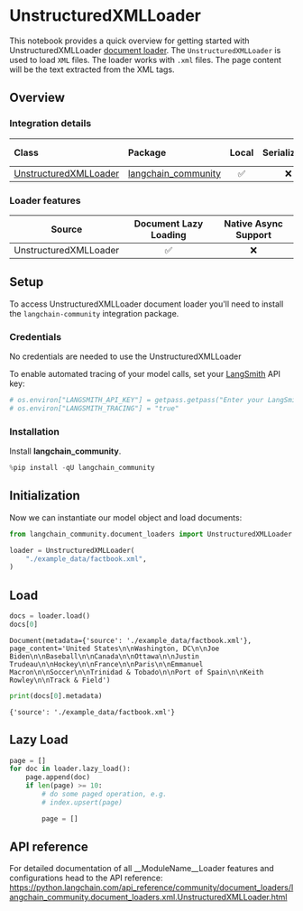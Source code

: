 # UnstructuredXMLLoader

This notebook provides a quick overview for getting started with UnstructuredXMLLoader [document loader](https://python.langchain.com/docs/concepts/document_loaders). The `UnstructuredXMLLoader` is used to load `XML` files. The loader works with `.xml` files. The page content will be the text extracted from the XML tags.


## Overview
### Integration details


| Class | Package | Local | Serializable | [JS support](https://js.langchain.com/docs/integrations/document_loaders/file_loaders/unstructured/)|
| :--- | :--- | :---: | :---: |  :---: |
| [UnstructuredXMLLoader](https://python.langchain.com/api_reference/community/document_loaders/langchain_community.document_loaders.xml.UnstructuredXMLLoader.html) | [langchain_community](https://python.langchain.com/api_reference/community/index.html) | ✅ | ❌ | ✅ | 
### Loader features
| Source | Document Lazy Loading | Native Async Support
| :---: | :---: | :---: | 
| UnstructuredXMLLoader | ✅ | ❌ | 

## Setup

To access UnstructuredXMLLoader document loader you'll need to install the `langchain-community` integration package.

### Credentials

No credentials are needed to use the UnstructuredXMLLoader

To enable automated tracing of your model calls, set your [LangSmith](https://docs.smith.langchain.com/) API key:


```python
# os.environ["LANGSMITH_API_KEY"] = getpass.getpass("Enter your LangSmith API key: ")
# os.environ["LANGSMITH_TRACING"] = "true"
```

### Installation

Install **langchain_community**.


```python
%pip install -qU langchain_community
```

## Initialization

Now we can instantiate our model object and load documents:


```python
from langchain_community.document_loaders import UnstructuredXMLLoader

loader = UnstructuredXMLLoader(
    "./example_data/factbook.xml",
)
```

## Load


```python
docs = loader.load()
docs[0]
```



```output
Document(metadata={'source': './example_data/factbook.xml'}, page_content='United States\n\nWashington, DC\n\nJoe Biden\n\nBaseball\n\nCanada\n\nOttawa\n\nJustin Trudeau\n\nHockey\n\nFrance\n\nParis\n\nEmmanuel Macron\n\nSoccer\n\nTrinidad & Tobado\n\nPort of Spain\n\nKeith Rowley\n\nTrack & Field')
```



```python
print(docs[0].metadata)
```
```output
{'source': './example_data/factbook.xml'}
```
## Lazy Load


```python
page = []
for doc in loader.lazy_load():
    page.append(doc)
    if len(page) >= 10:
        # do some paged operation, e.g.
        # index.upsert(page)

        page = []
```

## API reference

For detailed documentation of all __ModuleName__Loader features and configurations head to the API reference: https://python.langchain.com/api_reference/community/document_loaders/langchain_community.document_loaders.xml.UnstructuredXMLLoader.html
